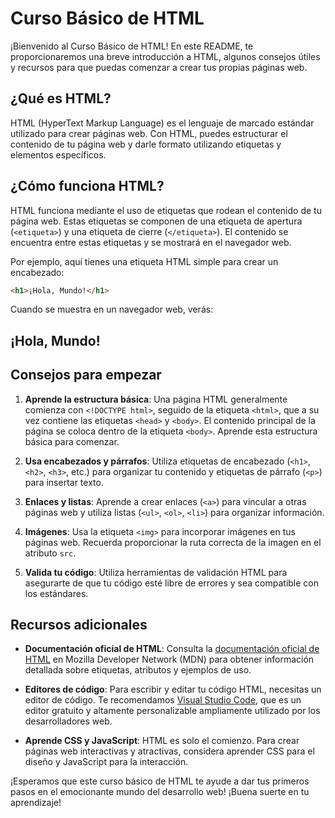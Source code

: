# Curso Básico de HTML

¡Bienvenido al Curso Básico de HTML! En este README, te proporcionaremos una breve introducción a HTML, algunos consejos útiles y recursos para que puedas comenzar a crear tus propias páginas web.

## ¿Qué es HTML?

HTML (HyperText Markup Language) es el lenguaje de marcado estándar utilizado para crear páginas web. Con HTML, puedes estructurar el contenido de tu página web y darle formato utilizando etiquetas y elementos específicos.

## ¿Cómo funciona HTML?

HTML funciona mediante el uso de etiquetas que rodean el contenido de tu página web. Estas etiquetas se componen de una etiqueta de apertura (`<etiqueta>`) y una etiqueta de cierre (`</etiqueta>`). El contenido se encuentra entre estas etiquetas y se mostrará en el navegador web.

Por ejemplo, aquí tienes una etiqueta HTML simple para crear un encabezado:

```html
<h1>¡Hola, Mundo!</h1>
```

Cuando se muestra en un navegador web, verás:

## ¡Hola, Mundo!

## Consejos para empezar

1. **Aprende la estructura básica**: Una página HTML generalmente comienza con `<!DOCTYPE html>`, seguido de la etiqueta `<html>`, que a su vez contiene las etiquetas `<head>` y `<body>`. El contenido principal de la página se coloca dentro de la etiqueta `<body>`. Aprende esta estructura básica para comenzar.

2. **Usa encabezados y párrafos**: Utiliza etiquetas de encabezado (`<h1>`, `<h2>`, `<h3>`, etc.) para organizar tu contenido y etiquetas de párrafo (`<p>`) para insertar texto.

3. **Enlaces y listas**: Aprende a crear enlaces (`<a>`) para vincular a otras páginas web y utiliza listas (`<ul>`, `<ol>`, `<li>`) para organizar información.

4. **Imágenes**: Usa la etiqueta `<img>` para incorporar imágenes en tus páginas web. Recuerda proporcionar la ruta correcta de la imagen en el atributo `src`.

5. **Valida tu código**: Utiliza herramientas de validación HTML para asegurarte de que tu código esté libre de errores y sea compatible con los estándares.

## Recursos adicionales

- **Documentación oficial de HTML**: Consulta la [documentación oficial de HTML](https://developer.mozilla.org/es/docs/Web/HTML) en Mozilla Developer Network (MDN) para obtener información detallada sobre etiquetas, atributos y ejemplos de uso.

- **Editores de código**: Para escribir y editar tu código HTML, necesitas un editor de código. Te recomendamos [Visual Studio Code](https://code.visualstudio.com/), que es un editor gratuito y altamente personalizable ampliamente utilizado por los desarrolladores web.

- **Aprende CSS y JavaScript**: HTML es solo el comienzo. Para crear páginas web interactivas y atractivas, considera aprender CSS para el diseño y JavaScript para la interacción.

¡Esperamos que este curso básico de HTML te ayude a dar tus primeros pasos en el emocionante mundo del desarrollo web! ¡Buena suerte en tu aprendizaje!
